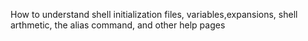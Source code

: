 How to understand shell initialization files, variables,expansions, shell arthmetic, the alias command, and other help pages